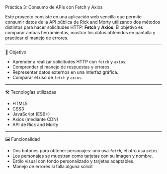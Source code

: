 Práctica 3: Consumo de APIs con Fetch y Axios

Este proyecto consiste en una aplicación web sencilla que permite consumir datos de la API pública de Rick and Morty utilizando dos métodos distintos para hacer solicitudes HTTP: **Fetch** y **Axios**. El objetivo es comparar ambas herramientas, mostrar los datos obtenidos en pantalla y practicar el manejo de errores.

---

 🚀 Objetivo

- Aprender a realizar solicitudes HTTP con `fetch` y `axios`.
- Comprender el manejo de respuestas y errores.
- Representar datos externos en una interfaz gráfica.
- Comparar el uso de `fetch` y `axios`.

---

🛠️ Tecnologías utilizadas

- HTML5
- CSS3
- JavaScript (ES6+)
- Axios (mediante CDN)
- API de Rick and Morty

---

🖼️ Funcionalidad

- Dos botones para obtener personajes: uno usa `fetch`, el otro usa `axios`.
- Los personajes se muestran como tarjetas con su imagen y nombre.
- Estilo visual con fondo personalizado y tarjetas adaptables.
- Manejo de errores si falla alguna solicit
